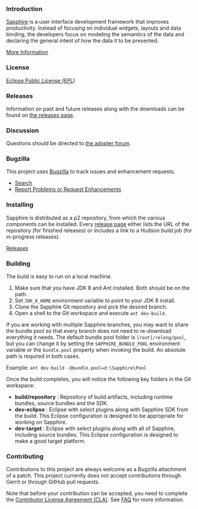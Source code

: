 ### Introduction

[Sapphire](http://www.eclipse.org/sapphire/) is a user interface development framework that improves productivity.
Instead of focusing on individual widgets, layouts and data binding, the developers
focus on modeling the semantics of the data and declaring the general intent of
how the data it to be presented.

[More Information](http://www.eclipse.org/sapphire/documentation/introduction)
 
### License

[Eclipse Public License (EPL)](http://www.eclipse.org/legal/epl-v10.html)

### Releases

Information on past and future releases along with the downloads can be found on 
[the releases page](http://www.eclipse.org/sapphire/releases/).
 
### Discussion
 
Questions should be directed to [the adopter forum](http://www.eclipse.org/forums/index.php/f/192/).

### Bugzilla
 
This project uses [Bugzilla](https://bugs.eclipse.org/bugs/report.cgi?x_axis_field=bug_status&y_axis_field=bug_severity&z_axis_field=&no_redirect=1&query_format=report-table&short_desc_type=allwordssubstr&short_desc=&classification=Technology&product=Sapphire&resolution=---&resolution=FIXED&longdesc_type=allwordssubstr&longdesc=&bug_file_loc_type=allwordssubstr&bug_file_loc=&status_whiteboard_type=allwordssubstr&status_whiteboard=&keywords_type=allwords&keywords=&bug_id=&bug_id_type=anyexact&votes=&votes_type=greaterthaneq&emailtype1=substring&email1=&emailtype2=substring&email2=&emailtype3=substring&email3=&chfieldvalue=&chfieldfrom=&chfieldto=Now&j_top=AND&f1=noop&o1=noop&v1=&format=table&action=wrap)
to track issues and enhancement requests.
 
 * [Search](https://bugs.eclipse.org/bugs/query.cgi?classification=Technology&product=Sapphire)
 * [Report Problems or Request Enhancements](https://bugs.eclipse.org/bugs/enter_bug.cgi?classification=Technology&product=Sapphire)
 
### Installing

Sapphire is distributed as a p2 repository, from which the various components can be installed. Every [release page](http://www.eclipse.org/sapphire/releases/)
either lists the URL of the repository (for finished releases) or includes a link to a Hudson build job (for in-progress releases).

[Releases](http://www.eclipse.org/sapphire/releases/)
 
### Building

The build is easy to run on a local machine.

 1. Make sure that you have JDK 8 and Ant installed. Both should be on the path.
 2. Set `JDK_8_HOME` environment variable to point to your JDK 8 install.
 3. Clone the Sapphire Git repository and pick the desired branch.
 4. Open a shell to the Git workspace and execute `ant dev-build`.

If you are working with multiple Sapphire branches, you may want to share the bundle pool so that every 
branch does not need to re-download everything it needs. The default bundle pool folder is 
`[root]/releng/pool`, but you can change it by setting the `SAPPHIRE_BUNDLE_POOL` environment
variable or the `bundle.pool` property when invoking the build. An absolute path is required in both cases.

Example: `ant dev-build -Dbundle.pool=d:\Sapphire\Pool`

Once the build completes, you will notice the following key folders in the Git workspace:

 * **build/repository** : Repository of build artifacts, including runtime bundles, source bundles and the SDK.
 * **dev-eclipse** : Eclipse with select plugins along with Sapphire SDK from the build. This Eclipse configuration is designed to be appropriate for working on Sapphire.
 * **dev-target** : Eclipse with select plugins along with all of Sapphire, including source bundles. This Eclipse configuration is designed to make a good target platform. 

### Contributing

Contributions to this project are always welcome as a Bugzilla attachment of a patch. This project currently does not
accept contributions through Gerrit or through GitHub pull requests.

Note that before your contribution can be accepted, you need to
complete the [Contributor License Agreement (CLA)](http://www.eclipse.org/legal/CLA.php). 
See [FAQ](https://www.eclipse.org/legal/clafaq.php) for more information.
